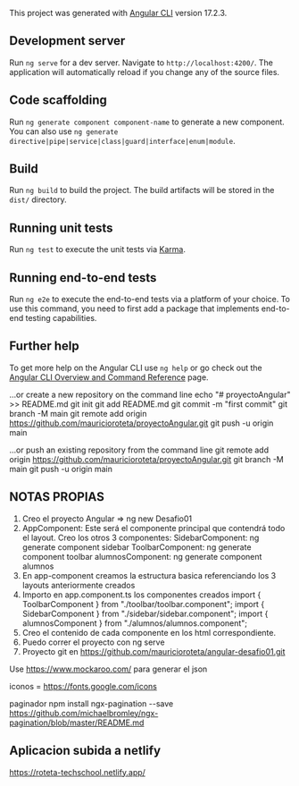 This project was generated with [Angular CLI](https://github.com/angular/angular-cli) version 17.2.3.

## Development server

Run `ng serve` for a dev server. Navigate to `http://localhost:4200/`. The application will automatically reload if you change any of the source files.

## Code scaffolding

Run `ng generate component component-name` to generate a new component. You can also use `ng generate directive|pipe|service|class|guard|interface|enum|module`.

## Build

Run `ng build` to build the project. The build artifacts will be stored in the `dist/` directory.

## Running unit tests

Run `ng test` to execute the unit tests via [Karma](https://karma-runner.github.io).

## Running end-to-end tests

Run `ng e2e` to execute the end-to-end tests via a platform of your choice. To use this command, you need to first add a package that implements end-to-end testing capabilities.

## Further help

To get more help on the Angular CLI use `ng help` or go check out the [Angular CLI Overview and Command Reference](https://angular.io/cli) page.


…or create a new repository on the command line
echo "# proyectoAngular" >> README.md
git init
git add README.md
git commit -m "first commit"
git branch -M main
git remote add origin https://github.com/mauricioroteta/proyectoAngular.git
git push -u origin main

…or push an existing repository from the command line
git remote add origin https://github.com/mauricioroteta/proyectoAngular.git
git branch -M main
git push -u origin main

## NOTAS PROPIAS

1. Creo el proyecto Angular => ng new Desafio01
2.  AppComponent: Este será el componente principal que contendrá todo el layout.
    Creo los otros 3 componentes:
      SidebarComponent: ng generate component sidebar
      ToolbarComponent: ng generate component toolbar
      alumnosComponent: ng generate component alumnos
3. En app-component creamos la estructura basica referenciando los 3 layouts anteriormente creados
4.  Importo en app.component.ts los componentes creados
    import { ToolbarComponent } from "./toolbar/toolbar.component";
    import { SidebarComponent } from "./sidebar/sidebar.component";
    import { alumnosComponent } from "./alumnos/alumnos.component";
5. Creo el contenido de cada componente en los html correspondiente.
6. Puedo correr el proyecto con ng serve
7. Proyecto git en https://github.com/mauricioroteta/angular-desafio01.git


Use https://www.mockaroo.com/ para generar el json

iconos = https://fonts.google.com/icons

paginador
npm install ngx-pagination --save
https://github.com/michaelbromley/ngx-pagination/blob/master/README.md


## Aplicacion subida a netlify
https://roteta-techschool.netlify.app/
